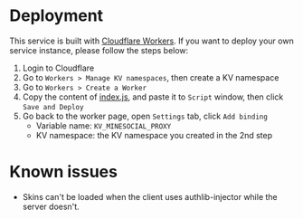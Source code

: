 

# Deployment
This service is built with [Cloudflare Workers](https://workers.cloudflare.com/).
If you want to deploy your own service instance, please follow the steps below:
1. Login to Cloudflare
2. Go to `Workers > Manage KV namespaces`, then create a KV namespace
3. Go to `Workers > Create a Worker`
4. Copy the content of [index.js](https://github.com/EvilToasterDBU/minesocial-proxy/blob/master/index.js), and paste it to `Script` window, then click `Save and Deploy`
5. Go back to the worker page, open `Settings` tab, click `Add binding`
    * Variable name: `KV_MINESOCIAL_PROXY`
    * KV namespace: the KV namespace you created in the 2nd step

# Known issues
* Skins can't be loaded when the client uses authlib-injector while the server doesn't.

